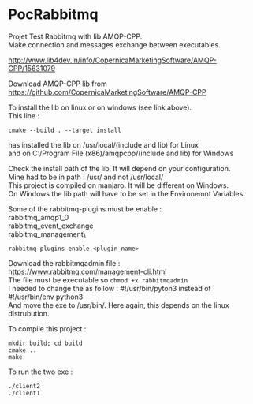 # PocRabbitmq
Projet Test Rabbitmq with lib AMQP-CPP.\
Make connection and messages exchange between executables.


http://www.lib4dev.in/info/CopernicaMarketingSoftware/AMQP-CPP/15631079

Download AMQP-CPP lib from https://github.com/CopernicaMarketingSoftware/AMQP-CPP

To install the lib on linux or on windows (see link above). \
This line :
```
cmake --build . --target install
```
has installed the lib on /usr/local/(include and lib) for Linux\
and on C:/Program File (x86)/amqpcpp/(include and lib) for Windows

Check the install path of the lib. It will depend on your configuration.\
Mine had to be in path : /usr/ and not /usr/local/\
This project is compiled on manjaro. It will be different on Windows.\
On Windows the lib path will have to be set in the Environemnt Variables.

Some of the rabbitmq-plugins must be enable : \
rabbitmq_amqp1_0 \
rabbitmq_event_exchange\
rabbitmq_management\
```
rabbitmq-plugins enable <plugin_name>
```
Download the rabbitmqadmin file : https://www.rabbitmq.com/management-cli.html \
The file must be executable so ``` chmod +x rabbitmqadmin ``` \
I needed to change the  as follow : #!/usr/bin/pyton3 instead of #!/usr/bin/env python3\
And move the exe to /usr/bin/. Here again, this depends on the linux distrubution.

To compile this project :
```
mkdir build; cd build
cmake ..
make
```

To run the two exe : 
```
./client2
./client1
```
